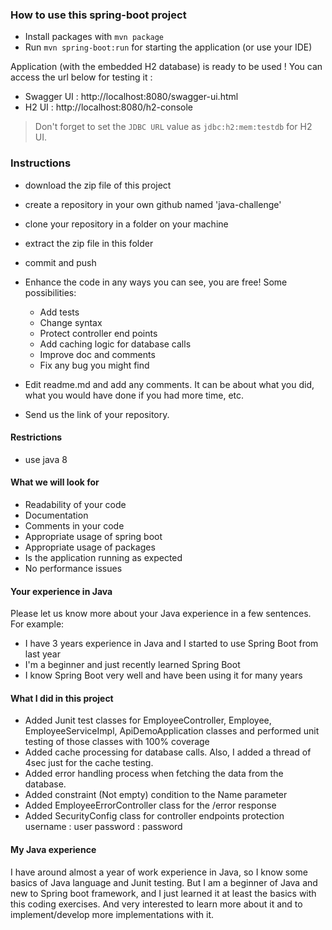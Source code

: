 ### How to use this spring-boot project

- Install packages with `mvn package`
- Run `mvn spring-boot:run` for starting the application (or use your IDE)

Application (with the embedded H2 database) is ready to be used ! You can access the url below for testing it :

- Swagger UI : http://localhost:8080/swagger-ui.html
- H2 UI : http://localhost:8080/h2-console

> Don't forget to set the `JDBC URL` value as `jdbc:h2:mem:testdb` for H2 UI.



### Instructions

- download the zip file of this project
- create a repository in your own github named 'java-challenge'
- clone your repository in a folder on your machine
- extract the zip file in this folder
- commit and push

- Enhance the code in any ways you can see, you are free! Some possibilities:
  - Add tests
  - Change syntax
  - Protect controller end points
  - Add caching logic for database calls
  - Improve doc and comments
  - Fix any bug you might find
- Edit readme.md and add any comments. It can be about what you did, what you would have done if you had more time, etc.
- Send us the link of your repository.

#### Restrictions
- use java 8


#### What we will look for
- Readability of your code
- Documentation
- Comments in your code 
- Appropriate usage of spring boot
- Appropriate usage of packages
- Is the application running as expected
- No performance issues

#### Your experience in Java

Please let us know more about your Java experience in a few sentences. For example:

- I have 3 years experience in Java and I started to use Spring Boot from last year
- I'm a beginner and just recently learned Spring Boot
- I know Spring Boot very well and have been using it for many years


#### What I did in this project
- Added Junit test classes for EmployeeController, Employee, EmployeeServiceImpl, ApiDemoApplication classes
and performed unit testing of those classes with 100% coverage
- Added cache processing for database calls. Also, I added a thread of 4sec just for the cache testing.
- Added error handling process when fetching the data from the database. 
- Added constraint (Not empty) condition to the Name parameter
- Added EmployeeErrorController class for the /error response
- Added SecurityConfig class for controller endpoints protection
  username : user
  password : password

#### My Java experience
I have around almost a year of work experience in Java, so I know some basics of Java language and Junit testing.
But I am a beginner of Java and new to Spring boot framework, and I just learned it at least the basics with this coding exercises. 
And very interested to learn more about it and to implement/develop more implementations with it.
